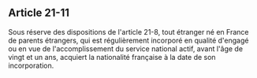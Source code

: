 Article 21-11
----
Sous réserve des dispositions de l'article 21-8, tout étranger né en France de
parents étrangers, qui est régulièrement incorporé en qualité d'engagé ou en vue
de l'accomplissement du service national actif, avant l'âge de vingt et un ans,
acquiert la nationalité française à la date de son incorporation.
